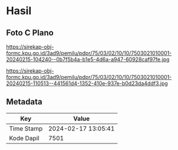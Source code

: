 # Hasil

## Foto C Plano

https://sirekap-obj-formc.kpu.go.id/3ad9/pemilu/pdpr/75/03/02/10/10/7503021010001-20240215-104240--0b7f5b4a-b1e5-4d6a-a947-60928caf97fe.jpg

https://sirekap-obj-formc.kpu.go.id/3ad9/pemilu/pdpr/75/03/02/10/10/7503021010001-20240215-110513--441561d4-1352-410e-937e-b0d23da4ddf3.jpg


## Metadata

| Key        | Value               |
| ---------- | ------------------- |
| Time Stamp | 2024-02-17 13:05:41 |
| Kode Dapil | 7501                |



